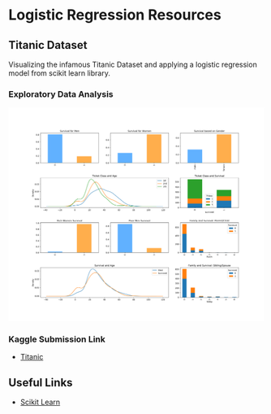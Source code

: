# Logistic Regression Resources

## Titanic Dataset

Visualizing the infamous Titanic Dataset and applying a logistic regression model from scikit learn library.

### Exploratory Data Analysis

![Bivariate Analysis](plots/feature_analysis.png)

### Kaggle Submission Link

* [Titanic](https://www.kaggle.com/sarthakbatra/titanic-eda-and-logistic-regression/)

## Useful Links

* [Scikit Learn](https://scikit-learn.org/stable/modules/linear_model.html#logistic-regression)